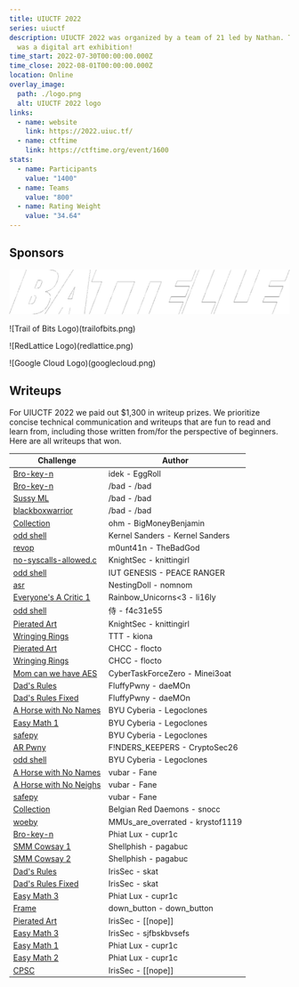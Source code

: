 ```yaml
---
title: UIUCTF 2022
series: uiuctf
description: UIUCTF 2022 was organized by a team of 21 led by Nathan. The theme
  was a digital art exhibition!
time_start: 2022-07-30T00:00:00.000Z
time_close: 2022-08-01T00:00:00.000Z
location: Online
overlay_image:
  path: ./logo.png
  alt: UIUCTF 2022 logo
links:
  - name: website
    link: https://2022.uiuc.tf/
  - name: ctftime
    link: https://ctftime.org/event/1600
stats:
  - name: Participants
    value: "1400"
  - name: Teams
    value: "800"
  - name: Rating Weight
    value: "34.64"
---
```

## Sponsors

![Battelle Logo](battelle.png)

!﻿[Trail of Bits Logo)(trailofbits.png)

!﻿[RedLattice Logo)(redlattice.png)

!﻿[Google Cloud Logo)(googlecloud.png)

## Writeups

For UIUCTF 2022 we paid out $1,300 in writeup prizes. We prioritize concise technical communication and writeups that are fun to read and learn from, including those written from/for the perspective of beginners. Here are all writeups that won.

| Challenge                                                                                                                                                                             | Author                           |
| ------------------------------------------------------------------------------------------------------------------------------------------------------------------------------------- | -------------------------------- |
| [Bro-key-n](https://hackmd.io/cqdzQizWRvSzCwY926S1ZA)                                                                                                                                 | idek - EggRoll                   |
| [Bro-key-n](https://imp.ress.me/blog/2022-08-01/uiuctf-2022/#bro-key-n)                                                                                                               | /bad - /bad                      |
| [Sussy ML](https://imp.ress.me/blog/2022-08-01/uiuctf-2022/#sussy-ml)                                                                                                                 | /bad - /bad                      |
| [blackboxwarrior](https://imp.ress.me/blog/2022-08-01/uiuctf-2022/#blackboxwarrior)                                                                                                   | /bad - /bad                      |
| [Collection](https://docs.google.com/document/d/1ZBxBOPXPwhuA40-57mup6j7NHM2EOHdASWq73i7GZqI/)                                                                                        | ohm - BigMoneyBenjamin           |
| [odd shell](https://github.com/zolutal/ctf-writeups/blob/main/2022/uiuctf/odd-shell/README.md)                                                                                        | Kernel Sanders - Kernel Sanders  |
| [revop](https://spclr.ch/uiuctf-2022-revop-1-solve)                                                                                                                                   | m0unt41n - TheBadGod             |
| [no-syscalls-allowed.c](https://github.com/knittingirl/CTF-Writeups/tree/main/pwn_challs/UIUCTF22/no-syscalls-allowed.c)                                                              | KnightSec - knittingirl          |
| [odd shell](https://github.com/peace-ranger/CTF-WriteUps/blob/main/2022/UIUCTF/odd-shell/README.md)                                                                                   | IUT GENESIS - PEACE RANGER       |
| [asr](https://nomnom-ctf.github.io/website/uiuctf-2022/)                                                                                                                              | NestingDoll - nomnom             |
| [Everyone's A Critic 1](https://github.com/silly-lily/ctf-writeups/tree/main/2022%20UIUCTF/Everyones%20A%20Critic%201)                                                                | Rainbow_Unicorns<3 - li16ly      |
| [odd shell](https://github.com/f4c31e55/writeups/tree/main/odd-shell#odd-shell)                                                                                                       | 侍 - f4c31e55                     |
| [Pierated Art](https://github.com/knittingirl/CTF-Writeups/blob/main/reversing_challs/UIUCTF22/Pierated%20Art/ReadMe.md)                                                              | KnightSec - knittingirl          |
| [Wringing Rings](https://hackmd.io/@kiona/SyEOq9Lac)                                                                                                                                  | TTT - kiona                      |
| [Pierated Art](https://github.com/flocto/writeups/tree/main/2022/UIUCTF/pierated)                                                                                                     | CHCC - flocto                    |
| [Wringing Rings](https://github.com/flocto/writeups/tree/main/2022/UIUCTF/rings)                                                                                                      | CHCC - flocto                    |
| [Mom can we have AES](https://ctf0.de/posts/uiuctf2022-mom-can-we-have-aes/)                                                                                                          | CyberTaskForceZero - Minei3oat   |
| [Dad's Rules](https://github.com/daeMOn63/ctf-writeups/tree/main/uiuctf22/Dads_Rules)                                                                                                 | FluffyPwny - daeMOn              |
| [Dad's Rules Fixed](https://github.com/daeMOn63/ctf-writeups/tree/main/uiuctf22/Dads_Rules_Fixed)                                                                                     | FluffyPwny - daeMOn              |
| [A Horse with No Names](https://github.com/BYU-CTF-group/writeups/tree/main/UIUCTF_2022/a%20horse%20with%20no%20names)                                                                | BYU Cyberia - Legoclones         |
| [Easy Math 1](https://github.com/BYU-CTF-group/writeups/tree/main/UIUCTF_2022/easy%20math%201)                                                                                        | BYU Cyberia - Legoclones         |
| [safepy](https://github.com/BYU-CTF-group/writeups/tree/main/UIUCTF_2022/safepy)                                                                                                      | BYU Cyberia - Legoclones         |
| [AR Pwny](https://github.com/bijoy26/ctf-journal/blob/main/uiuctf-2022/web/ARPwny/README.md#-solution-tldr)                                                                           | F!NDERS_KEEPERS - CryptoSec26    |
| [odd shell](https://github.com/BYU-CTF-group/writeups/tree/main/UIUCTF_2022/odd%20shell)                                                                                              | BYU Cyberia - Legoclones         |
| [A Horse with No Names](https://github.com/nikosChalk/ctf-writeups/blob/master/uiuctf22/jail/a-horse-with-no-names/README.md)                                                         | vubar - Fane                     |
| [A Horse with No Neighs](https://github.com/nikosChalk/ctf-writeups/blob/master/uiuctf22/jail/a-horse-with-no-neighs/README.md)                                                       | vubar - Fane                     |
| [safepy](https://github.com/nikosChalk/ctf-writeups/blob/master/uiuctf22/jail/safepy/README.md)                                                                                       | vubar - Fane                     |
| [Collection](https://spicy-walnut-eb5.notion.site/Collection-50pts-47-solves-f3ff1a9b719d46b3ba98ae35135ed5ee)                                                                        | Belgian Red Daemons - snocc      |
| [woeby](https://github.com/krystof1119/ctf-writeups/blob/master/uiuctf/2022/woeby.md#initial-reconnaissance)                                                                          | MMUs_are_overrated - krystof1119 |
| [Bro-key-n](https://hackmd.io/@cupr1c/ByUSL1j6q)                                                                                                                                      | Phiat Lux - cupr1c               |
| [SMM Cowsay 1](https://pagabuc.me/blog/smm-cowsay-1-and-2-uiuctf-2022)                                                                                                                | Shellphish - pagabuc             |
| [SMM Cowsay 2](https://pagabuc.me/blog/smm-cowsay-1-and-2-uiuctf-2022)                                                                                                                | Shellphish - pagabuc             |
| [Dad's Rules](https://irissec.xyz/articles/categories/netsec/2022-08-07/A-Dive-Into-IPv6-Forcing-Hosts-to-Change-IPs-Using-Rogue-Router-Advertisements)                               | IrisSec - skat                   |
| [Dad's Rules Fixed](https://irissec.xyz/articles/categories/netsec/2022-08-07/A-Dive-Into-IPv6-Forcing-Hosts-to-Change-IPs-Using-Rogue-Router-Advertisements#systemsdads-rules-fixed) | IrisSec - skat                   |
| [Easy Math 3](https://hackmd.io/@cupr1c/BkRB5dTa5)                                                                                                                                    | Phiat Lux - cupr1c               |
| [Frame](https://gist.github.com/downbtn/6f37dd42504f01d2b2ba84bbb8216110)                                                                                                             | down_button - down_button        |
| [Pierated Art](https://irissec.xyz/articles/categories/re/2022-08-03/Pierated-Art)                                                                                                    | IrisSec - \[[nope]]              |
| [Easy Math 3](https://github.com/IrisSec/irissec.github.io/blob/master/_posts/2022-08-07-easy-math.md#easy-math-1-3-pwn)                                                              | IrisSec - sjfbskbvsefs           |
| [Easy Math 1](https://hackmd.io/XEBnIbIrQ8OoXdITGvo61A?view#Easy-Math-1)                                                                                                              | Phiat Lux - cupr1c               |
| [Easy Math 2](https://hackmd.io/XEBnIbIrQ8OoXdITGvo61A?view#Easy-Math-2-and-3)                                                                                                        | Phiat Lux - cupr1c               |
| [CPSC](https://irissec.xyz/articles/categories/re/2022-08-03/CPSC?note=obviously+this+isnt+vast+cornfields+but+there+isnt+a+cpsc+dropdown+option)                                     | IrisSec - \[[nope]]              |